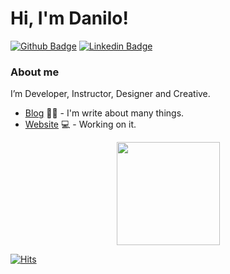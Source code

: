 # Hi, I'm Danilo!

[![Github Badge](https://img.shields.io/badge/-Github-000?style=flat-square&logo=Github&logoColor=white&link=https://github.com/geeklopz)](https://github.com/geeklopz)
[![Linkedin Badge](https://img.shields.io/badge/-LinkedIn-blue?style=flat-square&logo=Linkedin&logoColor=white&link=https://www.linkedin.com/in/dalocae/)](https://www.linkedin.com/in/dalocae/)


### About me
I’m Developer, Instructor, Designer and Creative.

- [Blog](https://medium.com/@danilocaetano/) ✍🏼 - I'm write about many things.
- [Website](https://danilocaetano.com.br/) 💻 - Working on it.

<p align="center">
  <a href="https://github.com/anuraghazra/github-readme-stats">
    <img
      align="center"
      height="165"
      src="https://github-readme-stats.vercel.app/api?username=geeklopz&count_private=true&show_icons=true&custom_title=Github%20Status&hide=issues&theme=radical"
    />
  </a>
</p>


[![Hits](https://hits.seeyoufarm.com/api/count/incr/badge.svg?url=https%3A%2F%2Fgithub.com%2Fgeeklopz%2Fgeeklopz&count_bg=%2379C83D&title_bg=%23555555&icon=&icon_color=%23E7E7E7&title=HITS&edge_flat=false)](https://hits.seeyoufarm.com)
